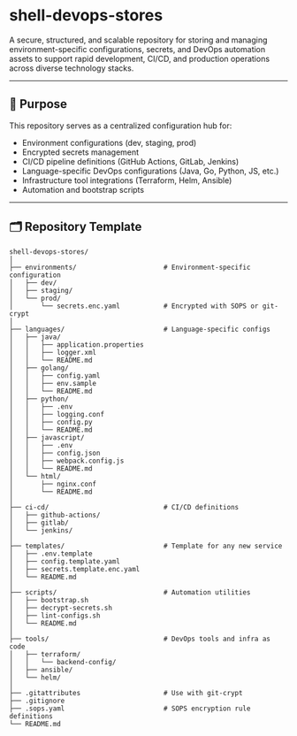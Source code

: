 # shell-devops-stores

A secure, structured, and scalable repository for storing and managing environment-specific configurations, secrets, and DevOps automation assets to support rapid development, CI/CD, and production operations across diverse technology stacks.

---

## 📌 Purpose

This repository serves as a centralized configuration hub for:

- Environment configurations (dev, staging, prod)
- Encrypted secrets management
- CI/CD pipeline definitions (GitHub Actions, GitLab, Jenkins)
- Language-specific DevOps configurations (Java, Go, Python, JS, etc.)
- Infrastructure tool integrations (Terraform, Helm, Ansible)
- Automation and bootstrap scripts

---

## 🗂️ Repository Template

```text
shell-devops-stores/
│
├── environments/                      # Environment-specific configuration
│   ├── dev/
│   ├── staging/
│   └── prod/
│       └── secrets.enc.yaml           # Encrypted with SOPS or git-crypt
│
├── languages/                         # Language-specific configs
│   ├── java/
│   │   ├── application.properties
│   │   ├── logger.xml
│   │   └── README.md
│   ├── golang/
│   │   ├── config.yaml
│   │   ├── env.sample
│   │   └── README.md
│   ├── python/
│   │   ├── .env
│   │   ├── logging.conf
│   │   ├── config.py
│   │   └── README.md
│   ├── javascript/
│   │   ├── .env
│   │   ├── config.json
│   │   ├── webpack.config.js
│   │   └── README.md
│   └── html/
│       ├── nginx.conf
│       └── README.md
│
├── ci-cd/                             # CI/CD definitions
│   ├── github-actions/
│   ├── gitlab/
│   └── jenkins/
│
├── templates/                         # Template for any new service
│   ├── .env.template
│   ├── config.template.yaml
│   ├── secrets.template.enc.yaml
│   └── README.md
│
├── scripts/                           # Automation utilities
│   ├── bootstrap.sh
│   ├── decrypt-secrets.sh
│   ├── lint-configs.sh
│   └── README.md
│
├── tools/                             # DevOps tools and infra as code
│   ├── terraform/
│   │   └── backend-config/
│   ├── ansible/
│   └── helm/
│
├── .gitattributes                     # Use with git-crypt
├── .gitignore
├── .sops.yaml                         # SOPS encryption rule definitions
└── README.md
```
